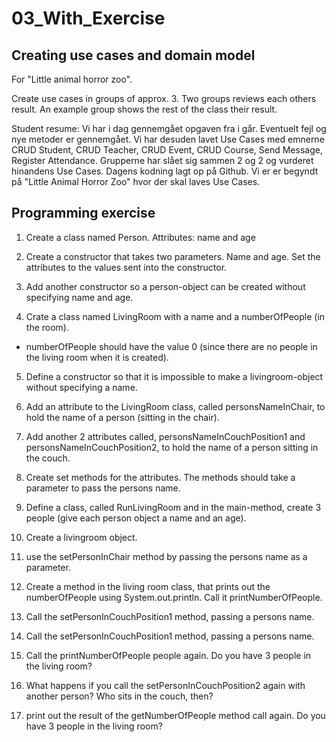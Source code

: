 # 03_With_Exercise


## Creating use cases and domain model
For "Little animal horror zoo".

Create use cases in groups of approx. 3. Two groups reviews each others result. An example group shows the rest of the class their result.

Student resume:
Vi har i dag gennemgået opgaven fra i går. Eventuelt fejl og nye metoder er gennemgået. Vi har desuden lavet Use Cases med emnerne CRUD Student, CRUD Teacher, CRUD Event, CRUD Course, Send Message, Register Attendance. Grupperne har slået sig sammen 2 og 2 og vurderet hinandens Use Cases. Dagens kodning lagt op på Github. Vi er er begyndt på "Little Animal Horror Zoo" hvor der skal laves Use Cases.

## Programming exercise
1. Create a class named Person. Attributes: name and age

2. Create a constructor that takes two parameters. Name and age. Set the attributes to the values 
sent into the constructor.

3. Add another constructor so a person-object can be created without specifying name and age.

4. Crate a class named LivingRoom with a name and a numberOfPeople (in the room).
- numberOfPeople should have the value 0 (since there are no people in the living room when it is created).

5. Define a constructor so that it is impossible to make a livingroom-object without specifying a name.

6. Add an attribute to the LivingRoom class, called personsNameInChair, to hold the name of a person (sitting in the chair).

7. Add another 2 attributes called, personsNameInCouchPosition1 and personsNameInCouchPosition2, to hold the name of a person sitting in the couch.

8. Create set methods for the attributes. The methods should take a parameter to pass the persons name.

9. Define a class, called RunLivingRoom and in the main-method, create 3 people (give each person object a name and an age). 

10. Create a livingroom object.

11. use the setPersonInChair method by passing the persons name as a parameter.

12. Create a method in the living room class, that prints out the numberOfPeople using System.out.println. Call it printNumberOfPeople.

13. Call the setPersonInCouchPosition1 method, passing a persons name.

14. Call the setPersonInCouchPosition1 method, passing a persons name.

15. Call the printNumberOfPeople people again. Do you have 3 people in the living room?

16. What happens if you call the setPersonInCouchPosition2 again with another person? Who sits in the couch, then?

17. print out the result of the getNumberOfPeople method call again. Do you have 3 people in the living room?
